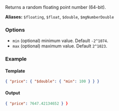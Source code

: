 Returns a random floating point number (64-bit).

**Aliases:** `$floating`, `$float`, `$double`, `$mgNumberDouble`

### Options

- `min` (optional) minimum value. Default `-2^1074`.
- `max` (optional) maximum value. Default `2^1023`.

### Example

#### Template
```json
{ "price": { "$double": { "min": 100 } } }
```
#### Output
```json
{ "price": 7647.42134652 } }
```